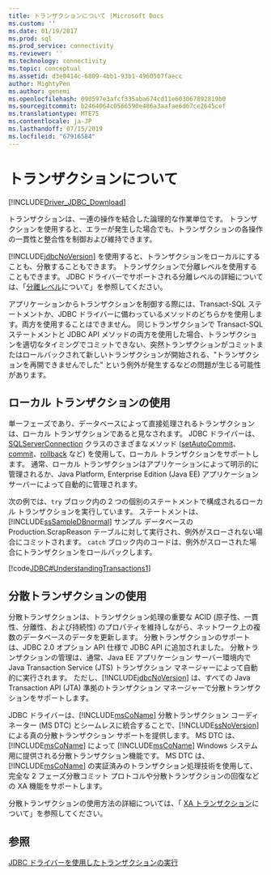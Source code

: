 ```yaml
---
title: トランザクションについて |Microsoft Docs
ms.custom: ''
ms.date: 01/19/2017
ms.prod: sql
ms.prod_service: connectivity
ms.reviewer: ''
ms.technology: connectivity
ms.topic: conceptual
ms.assetid: d3e0414c-6809-4bb1-93b1-4960507faecc
author: MightyPen
ms.author: genemi
ms.openlocfilehash: 090597e3afcf335aba674cd11e603067892819b0
ms.sourcegitcommit: b2464064c0566590e486a3aafae6d67ce2645cef
ms.translationtype: MTE75
ms.contentlocale: ja-JP
ms.lasthandoff: 07/15/2019
ms.locfileid: "67916584"
---
```

# <a name="understanding-transactions"></a>トランザクションについて

[!INCLUDE[Driver_JDBC_Download](../../includes/driver_jdbc_download.md)]

トランザクションは、一連の操作を結合した論理的な作業単位です。 トランザクションを使用すると、エラーが発生した場合でも、トランザクションの各操作の一貫性と整合性を制御および維持できます。

[!INCLUDE[jdbcNoVersion](../../includes/jdbcnoversion_md.md)] を使用すると、トランザクションをローカルにすることも、分散することもできます。 トランザクションで分離レベルを使用することもできます。 JDBC ドライバーでサポートされる分離レベルの詳細については、「[分離レベル](../../connect/jdbc/understanding-isolation-levels.md)について」を参照してください。

アプリケーションからトランザクションを制御する際には、Transact-SQL ステートメントか、JDBC ドライバーに備わっているメソッドのどちらかを使用します。両方を使用することはできません。 同じトランザクションで Transact-SQL ステートメントと JDBC API メソッドの両方を使用した場合、トランザクションを適切なタイミングでコミットできない、突然トランザクションがコミットまたはロールバックされて新しいトランザクションが開始される、"トランザクションを再開できませんでした" という例外が発生するなどの問題が生じる可能性があります。

## <a name="using-local-transactions"></a>ローカル トランザクションの使用

単一フェーズであり、データベースによって直接処理されるトランザクションは、ローカル トランザクションであると見なされます。 JDBC ドライバーは、[SQLServerConnection](../../connect/jdbc/reference/sqlserverconnection-class.md) クラスのさまざまなメソッド ([setAutoCommit](../../connect/jdbc/reference/setautocommit-method-sqlserverconnection.md)、[commit](../../connect/jdbc/reference/commit-method-sqlserverconnection.md)、[rollback](../../connect/jdbc/reference/rollback-method.md) など) を使用して、ローカル トランザクションをサポートします。 通常、ローカル トランザクションはアプリケーションによって明示的に管理されるか、Java Platform, Enterprise Edition (Java EE) アプリケーション サーバーによって自動的に管理されます。

次の例では、`try` ブロック内の 2 つの個別のステートメントで構成されるローカル トランザクションを実行しています。 ステートメントは、[!INCLUDE[ssSampleDBnormal](../../includes/sssampledbnormal_md.md)] サンプル データベースの Production.ScrapReason テーブルに対して実行され、例外がスローされない場合にコミットされます。 `catch` ブロック内のコードは、例外がスローされた場合にトランザクションをロールバックします。

[!code[JDBC#UnderstandingTransactions1](../../connect/jdbc/codesnippet/Java/understanding-transactions_1.java)]

## <a name="using-distributed-transactions"></a>分散トランザクションの使用

分散トランザクションは、トランザクション処理の重要な ACID (原子性、一貫性、分離性、および持続性) のプロパティを維持しながら、ネットワーク上の複数のデータベースのデータを更新します。 分散トランザクションのサポートは、JDBC 2.0 オプション API 仕様で JDBC API に追加されました。 分散トランザクションの管理は、通常、Java EE アプリケーション サーバー環境内で Java Transaction Service (JTS) トランザクション マネージャーによって自動的に実行されます。 ただし、[!INCLUDE[jdbcNoVersion](../../includes/jdbcnoversion_md.md)] は、すべての Java Transaction API (JTA) 準拠のトランザクション マネージャーで分散トランザクションをサポートします。

JDBC ドライバーは、[!INCLUDE[msCoName](../../includes/msconame_md.md)] 分散トランザクション コーディネーター (MS DTC) とシームレスに統合することで、[!INCLUDE[ssNoVersion](../../includes/ssnoversion-md.md)] による真の分散トランザクション サポートを提供します。 MS DTC は、[!INCLUDE[msCoName](../../includes/msconame_md.md)] によって [!INCLUDE[msCoName](../../includes/msconame_md.md)] Windows システム用に提供される分散トランザクション機能です。 MS DTC は、[!INCLUDE[msCoName](../../includes/msconame_md.md)] の実証済みのトランザクション処理技術を使用して、完全な 2 フェーズ分散コミット プロトコルや分散トランザクションの回復などの XA 機能をサポートします。

分散トランザクションの使用方法の詳細については、「 [XA トランザクション](../../connect/jdbc/understanding-xa-transactions.md)について」を参照してください。

## <a name="see-also"></a>参照

[JDBC ドライバーを使用したトランザクションの実行](../../connect/jdbc/performing-transactions-with-the-jdbc-driver.md)
